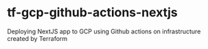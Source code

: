 # tf-gcp-github-actions-nextjs
Deploying NextJS app to GCP using Github actions on infrastructure created by Terraform

